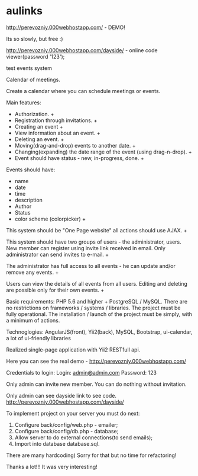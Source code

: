 # aulinks

http://perevozniy.000webhostapp.com/ - DEMO!

Its so slowly, but free :)

http://perevozniy.000webhostapp.com/dayside/ - online code viewer(password '123');

test events system

Calendar of meetings.

Create a calendar where you can schedule meetings or events.

Main features:
- Authorization. +
- Registration through invitations. +
- Сreating an event +
- View information about an event. +
- Deleting an event. +
- Moving(drag-and-drop) events to another date. +
- Changing(expanding) the date range of the event (using drag-n-drop). +
- Event should have status - new, in-progress, done. +

Events should have:
- name
- date
- time
- description
- Author
- Status
- color scheme (colorpicker) +

This system should be "One Page website" all actions should use AJAX. +

This system should have two groups of users - the administrator, users.
New member can register using invite link received in email. Only administrator can send invites to e-mail. +

The administrator has full access to all events - he can update and/or remove any events. +

Users can view the details of all events from all users. Editing and deleting are possible only for their own events. +

Basic requirements: PHP 5.6 and higher + PostgreSQL / MySQL. There are no restrictions on frameworks / systems / libraries.
The project must be fully operational. The installation / launch of the project must be simply, with a minimum of actions.



Technoglogies:
AngularJS(front),
Yii2(back),
MySQL,
Bootstrap,
ui-calendar,
a lot of ui-friendly libraries

Realized single-page application with Yii2 RESTfull api.


Here you can see the real demo  - http://perevozniy.000webhostapp.com/

Credentials to login:
Login: admin@admin.com
Password: 123

Only admin can invite new member. You can do nothing without invitation.

Only admin can see dayside link to see code. http://perevozniy.000webhostapp.com/dayside/ 

To implement project on your server you must do next:
1. Configure back/config/web.php - emailer;
2. Configure back/config/db.php - database;
3. Allow server to do external connections(to send emails);
4. Import into database database.sql.

There are many hardcoding) Sorry for that but no time for refactoring!

Thanks a lot!!! It was very interesting!
